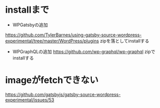 # installまで

- WPGatsbyの追加

https://github.com/TylerBarnes/using-gatsby-source-wordpress-experimental/tree/master/WordPress/plugins
zipを落としてinstallする

- WPGraphQLの追加
https://github.com/wp-graphql/wp-graphql
zipでinstallする

# imageがfetchできない
https://github.com/gatsbyjs/gatsby-source-wordpress-experimental/issues/53
